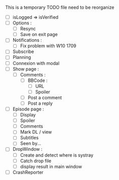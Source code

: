 This is a temporary TODO file need to be reorganize

- [ ] isLogged => isVerified
- [ ] Options :
  - [ ] Resync
  - [ ] Save on exit page
- [ ] Notifications :
  - [ ] Fix problem with W10 1709
- [ ] Subscribe
- [ ] Planning
- [ ] Connexion with modal
- [ ] Show page :
  - [ ] Comments :
    - [ ] BBCode :
      - [ ] URL
      - [ ] Spoiler
    - [ ] Post a comment
    - [ ] Post a reply
- [ ] Episode page :
  - [ ] Display
  - [ ] Spoiler
  - [ ] Comments
  - [ ] Mark DL / view
  - [ ] Subtitles
  - [ ] Seen by...
- [ ] DropWindow :
  - [ ] Create and detect where is systray
  - [ ] Catch drop file
  - [ ] display result in main window
- [ ] CrashReporter
